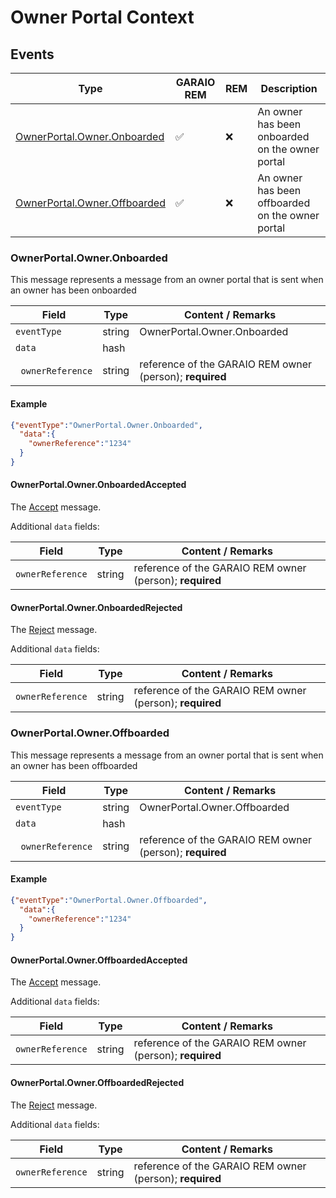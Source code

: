 # Owner Portal Context

## Events

| Type                                                        | GARAIO REM         | REM | Description                                      |
| ----------------------------------------------------------- | ------------------ | --- | ------------------------------------------------ |
| [OwnerPortal.Owner.Onboarded](#ownerportalowneronboarded)   | :white_check_mark: | :x: | An owner has been onboarded on the owner portal  |
| [OwnerPortal.Owner.Offboarded](#ownerportalowneroffboarded) | :white_check_mark: | :x: | An owner has been offboarded on the owner portal |

### OwnerPortal.Owner.Onboarded

This message represents a message from an owner portal that is sent when an owner has been onboarded

| Field                        | Type   | Content / Remarks                                        |
| ---------------------------- | ------ | -------------------------------------------------------- |
| `eventType`                  | string | OwnerPortal.Owner.Onboarded                              |
| `data`                       | hash   |                                                          |
| &nbsp;&nbsp;`ownerReference` | string | reference of the GARAIO REM owner (person); **required** |

#### Example

```json
{"eventType":"OwnerPortal.Owner.Onboarded",
  "data":{
    "ownerReference":"1234"
  }
}
```

#### OwnerPortal.Owner.OnboardedAccepted

The [Accept](./result_messages.md#accepted-message) message.

Additional `data` fields:

| Field            | Type   | Content / Remarks                                        |
| ---------------- | ------ | -------------------------------------------------------- |
| `ownerReference` | string | reference of the GARAIO REM owner (person); **required** |

#### OwnerPortal.Owner.OnboardedRejected

The [Reject](./result_messages.md#rejected-message) message.

Additional `data` fields:

| Field            | Type   | Content / Remarks                                        |
| ---------------- | ------ | -------------------------------------------------------- |
| `ownerReference` | string | reference of the GARAIO REM owner (person); **required** |

### OwnerPortal.Owner.Offboarded

This message represents a message from an owner portal that is sent when an owner has been offboarded

| Field                        | Type   | Content / Remarks                                        |
| ---------------------------- | ------ | -------------------------------------------------------- |
| `eventType`                  | string | OwnerPortal.Owner.Offboarded                             |
| `data`                       | hash   |                                                          |
| &nbsp;&nbsp;`ownerReference` | string | reference of the GARAIO REM owner (person); **required** |

#### Example

```json
{"eventType":"OwnerPortal.Owner.Offboarded",
  "data":{
    "ownerReference":"1234"
  }
}
```

#### OwnerPortal.Owner.OffboardedAccepted

The [Accept](./result_messages.md#accepted-message) message.

Additional `data` fields:

| Field            | Type   | Content / Remarks                                        |
| ---------------- | ------ | -------------------------------------------------------- |
| `ownerReference` | string | reference of the GARAIO REM owner (person); **required** |

#### OwnerPortal.Owner.OffboardedRejected

The [Reject](./result_messages.md#rejected-message) message.

Additional `data` fields:

| Field            | Type   | Content / Remarks                                        |
| ---------------- | ------ | -------------------------------------------------------- |
| `ownerReference` | string | reference of the GARAIO REM owner (person); **required** |
